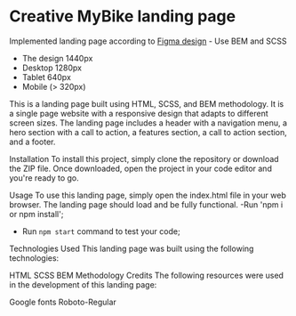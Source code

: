 # Creative MyBike landing page

Implemented landing page according to [Figma design](https://www.figma.com/file/NZQAIydtHo5QkINyGLHNcq/BIKE-New-Version?node-id=0-1&t=PxgezX5UUNfopBx0-0) - Use BEM and SCSS

- The design 1440px
- Desktop 1280px
- Tablet 640px
- Mobile (> 320px)

This is a landing page built using HTML, SCSS, and BEM methodology. It is a single page website with a responsive design that adapts to different screen sizes. The landing page includes a header with a navigation menu, a hero section with a call to action, a features section, a call to action section, and a footer.

Installation
To install this project, simply clone the repository or download the ZIP file. Once downloaded, open the project in your code editor and you're ready to go.

Usage
To use this landing page, simply open the index.html file in your web browser. The landing page should load and be fully functional.
-Run 'npm i or npm install';
- Run `npm start` command to test your code;

Technologies Used
This landing page was built using the following technologies:

HTML
SCSS
BEM Methodology
Credits
The following resources were used in the development of this landing page:

Google fonts Roboto-Regular
